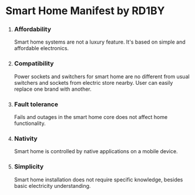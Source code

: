 # Smart Home Manifest by RD1BY

1. ### Affordability 

    Smart home systems are not a luxury feature. It's based on simple and affordable electronics.

1. ### Compatibility

   Power sockets and switchers for smart home are no different from usual switchers and sockets from electric store nearby.
User can easily replace one brand with another.

1. ### Fault tolerance

   Fails and outages in the smart home core does not affect home functionality.

1. ### Nativity

   Smart home is controlled by native applications on a mobile device.

1. ### Simplicity

   Smart home installation does not require specific knowledge, besides basic electricity understanding.  

